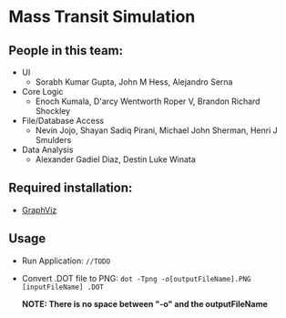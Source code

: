 Mass Transit Simulation
=================

People in this team:
-----------------
* UI
    * Sorabh Kumar Gupta, John M Hess, Alejandro Serna
* Core Logic
    * Enoch Kumala, D'arcy Wentworth Roper V, Brandon Richard Shockley
* File/Database Access
    * Nevin Jojo, Shayan Sadiq Pirani, Michael John Sherman, Henri J Smulders
* Data Analysis
    * Alexander Gadiel Diaz, Destin Luke Winata

Required installation:
-----------------
* [GraphViz](https://graphviz.gitlab.io/download/)

Usage
-----------------
* Run Application: `//TODO`
* Convert .DOT file to PNG: `dot -Tpng -o[outputFileName].PNG [inputFileName]
.DOT`

    **NOTE: There is no space between "-o" and the outputFileName**